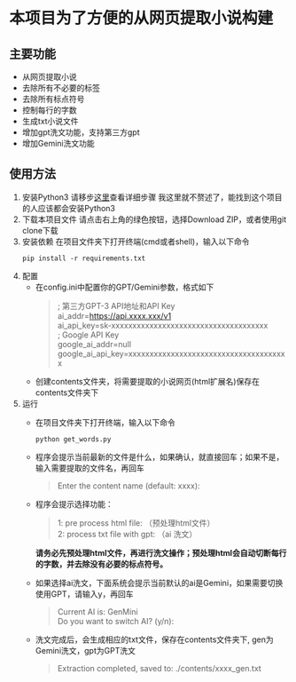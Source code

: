 # 本项目为了方便的从网页提取小说构建
## 主要功能
- 从网页提取小说
- 去除所有不必要的标签
- 去除所有标点符号
- 控制每行的字数
- 生成txt小说文件
- 增加gpt洗文功能，支持第三方gpt
- 增加Gemini洗文功能

## 使用方法
1. 安装Python3
    请移步[这里](https://www.runoob.com/python3/python3-install.html)查看详细步骤
    我这里就不赘述了，能找到这个项目的人应该都会安装Python3
2. 下载本项目文件
    请点击右上角的绿色按钮，选择Download ZIP，或者使用git clone下载
3. 安装依赖
    在项目文件夹下打开终端(cmd或者shell)，输入以下命令
    ```shell
    pip install -r requirements.txt
    ```
4. 配置
    - 在config.ini中配置你的GPT/Gemini参数，格式如下
        > ; 第三方GPT-3 API地址和API Key  
        > ai_addr=https://api.xxxx.xxx/v1  
        > ai_api_key=sk-xxxxxxxxxxxxxxxxxxxxxxxxxxxxxxxxxxxxx  
        > ; Google API Key  
        > google_ai_addr=null  
        > google_ai_api_key=xxxxxxxxxxxxxxxxxxxxxxxxxxxxxxxxxxxxxx  
    - 创建contents文件夹，将需要提取的小说网页(html扩展名)保存在contents文件夹下
5. 运行
    - 在项目文件夹下打开终端，输入以下命令
        ```shell
        python get_words.py
        ```
    - 程序会提示当前最新的文件是什么，如果确认，就直接回车；如果不是，输入需要提取的文件名，再回车
        > Enter the content name (default: xxxx):  
    - 程序会提示选择功能：
        > 1: pre process html file: （预处理html文件）    
        > 2: process txt file with gpt: （ai 洗文）  

        __请务必先预处理html文件，再进行洗文操作；预处理html会自动切断每行的字数，并去除没有必要的标点符号。__
    - 如果选择ai洗文，下面系统会提示当前默认的ai是Gemini，如果需要切换使用GPT，请输入y，再回车
        > Current AI is: GenMini  
        > Do you want to switch AI? (y/n):  
    - 洗文完成后，会生成相应的txt文件，保存在contents文件夹下, gen为Gemini洗文，gpt为GPT洗文
        > Extraction completed, saved to: ./contents/xxxx_gen.txt  
